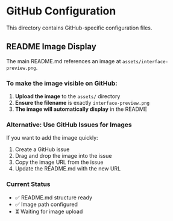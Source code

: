 # GitHub Configuration

This directory contains GitHub-specific configuration files.

## README Image Display

The main README.md references an image at `assets/interface-preview.png`.

### To make the image visible on GitHub:

1. **Upload the image** to the `assets/` directory
2. **Ensure the filename** is exactly `interface-preview.png`
3. **The image will automatically display** in the README

### Alternative: Use GitHub Issues for Images

If you want to add the image quickly:

1. Create a GitHub issue
2. Drag and drop the image into the issue
3. Copy the image URL from the issue
4. Update the README.md with the new URL

### Current Status

- ✅ README.md structure ready
- ✅ Image path configured
- ⏳ Waiting for image upload
